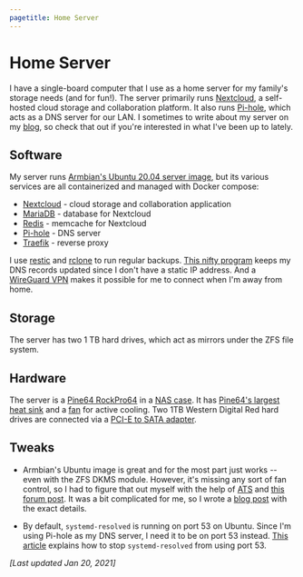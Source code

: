 ```yaml
---
pagetitle: Home Server
---
```


# Home Server

I have a single-board computer that I use as a home server for my family's storage needs (and for fun!). The server primarily runs [Nextcloud](https://nextcloud.com), a self-hosted cloud storage and collaboration platform. It also runs [Pi-hole](https://pi-hole.net), which acts as a DNS server for our LAN. I sometimes to write about my server on my [blog](/blog), so check that out if you're interested in what I've been up to lately.

## Software

My server runs [Armbian's Ubuntu 20.04 server image](https://www.armbian.com/rockpro64/), but its various services are all containerized and managed with Docker compose:

- [Nextcloud](https://hub.docker.com/_/nextcloud) - cloud storage and collaboration application
- [MariaDB](https://hub.docker.com/_/mariadb) - database for Nextcloud
- [Redis](https://hub.docker.com/_/redis) - memcache for Nextcloud
- [Pi-hole](https://hub.docker.com/r/pihole/pihole) - DNS server
- [Traefik](https://hub.docker.com/_/traefik) - reverse proxy

I use [restic](https://restic.net) and [rclone](https://rclone.org) to run regular backups. [This nifty program](https://github.com/anaganisk/digitalocean-dynamic-dns-ip) keeps my DNS records updated since I don't have a static IP address. And a [WireGuard VPN](https://www.wireguard.com/) makes it possible for me to connect when I'm away from home.

## Storage

The server has two 1 TB hard drives, which act as mirrors under the ZFS file system.

## Hardware

The server is a [Pine64 RockPro64](https://www.pine64.org/rockpro64/) in a [NAS case](https://pine64.com/product/rockpro64-metal-desktop-nas-casing/). It has [Pine64's largest heat sink](https://pine64.com/product/rockpro64-30mm-tall-profile-heatsink/) and a [fan](https://pine64.com/product/fan-for-rockpro64-metal-desktop-nas-casing/) for active cooling. Two 1TB Western Digital Red hard drives are connected via a [PCI-E to SATA adapter](https://pine64.com/product/rockpro64-pci-e-to-dual-sata-ii-interface-card/).

## Tweaks

- Armbian's Ubuntu image is great and for the most part just works -- even with the ZFS DKMS module. However, it's missing any sort of fan control, so I had to figure that out myself with the help of [ATS](https://github.com/tuxd3v/ats) and [this forum post](https://forum.armbian.com/topic/12936-how-to-control-fan-on-rockpro64/). It was a bit complicated for me, so I wrote a [blog post](/blog/rockpro64-fan-control.html) with the exact details.

- By default, `systemd-resolved` is running on port 53 on Ubuntu. Since I'm using Pi-hole as my DNS server, I need it to be on port 53 instead. [This article](https://www.linuxuprising.com/2020/07/ubuntu-how-to-free-up-port-53-used-by.html) explains how to stop `systemd-resolved` from using port 53.

*[Last updated Jan 20, 2021]*
